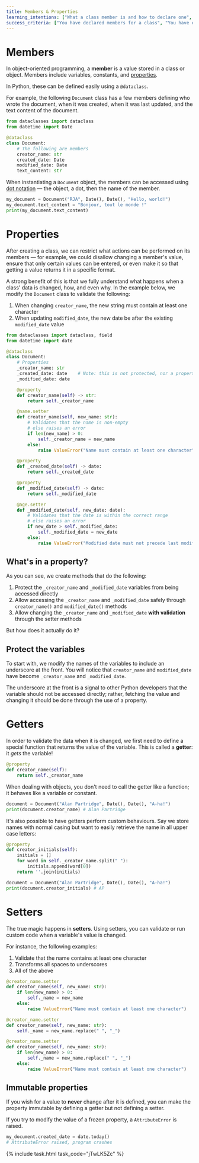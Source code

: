 ```yaml
---
title: Members & Properties
learning_intentions: ["What a class member is and how to declare one", "How to protect members", "How to expose a member as a property", "How to make properties immutable (non-editable)"]
success_criteria: ["You have declared members for a class", "You have exposed members as properties", "You have marked some properties as mutable and others as immutable"]
---
```


# Members

In object-oriented programming, a **member** is a value stored in a class or object. Members include variables, constants, and [properties](##what-is-a-property).

In Python, these can be defined easily using a ``@dataclass``.

For example, the following ``Document`` class has a few members defining who wrote the document, when it was created, when it was last updated, and the text content of the document.

```python
from dataclasses import dataclass
from datetime import Date

@dataclass
class Document:
    # The following are members
    creator_name: str
    created_date: Date
    modified_date: Date
    text_content: str
```

When instantiating a ``Document`` object, the members can be accessed using [dot notation](https://www.askpython.com/python/built-in-methods/dot-notation) — the object, a dot, then the name of the member.

```python
my_document = Document("RJA", Date(), Date(), "Hello, world!")
my_document.text_content = "Bonjour, tout le monde !"
print(my_document.text_content)
```

# Properties

After creating a class, we can restrict what actions can be performed on its members — for example, we could disallow changing a member's value, ensure that only certain values can be entered, or even make it so that getting a value returns it in a specific format.

A strong benefit of this is that we fully understand what happens when a class' data is changed, how, and even why. In the example below, we modify the ``Document`` class to validate the following:

1. When changing ``creator_name``, the new string must contain at least one character
2. When updating ``modified_date``, the new date be after the existing ``modified_date`` value

```python
from dataclasses import dataclass, field
from datetime import date

@dataclass
class Document:
    # Properties
    _creator_name: str
    _created_date: date    # Note: this is not protected, nor a property
    _modified_date: date

    @property
    def creator_name(self) -> str:
        return self._creator_name

    @name.setter
    def creator_name(self, new_name: str):
        # Validates that the name is non-empty
        # else raises an error
        if len(new_name) > 0:
            self._creator_name = new_name
        else:
            raise ValueError("Name must contain at least one character")

    @property
    def _created_date(self) -> date:
        return self._created_date

    @property
    def _modified_date(self) -> date:
        return self._modified_date

    @age.setter
    def _modified_date(self, new_date: date):
        # Validates that the date is within the correct range
        # else raises an error
        if new_date > self._modified_date:
            self._modified_date = new_date
        else:
            raise ValueError("Modified date must not precede last modification date")
```

## What's in a property?

As you can see, we create methods that do the following:

1. Protect the ``_creator_name`` and ``_modified_date`` variables from being accessed directly
2. Allow accessing the ``_creator_name`` and ``_modified_date`` safely through ``creator_name()`` and ``modified_date()`` methods
3. Allow changing the ``_creator_name`` and ``_modified_date`` **with validation** through the setter methods

But how does it actually do it?

## Protect the variables

To start with, we modify the names of the variables to include an underscore at the front. You will notice that ``creator_name`` and ``modified_date`` have become ``_creator_name`` and ``_modified_date``.

The underscore at the front is a signal to other Python developers that the variable should not be accessed directly; rather, fetching the value and changing it should be done through the use of a property.

# Getters

In order to validate the data when it is changed, we first need to define a special function that returns the value of the variable. This is called a **getter**: it *gets* the variable!

```python
@property
def creator_name(self):
    return self._creator_name
```

When dealing with objects, you don't need to call the getter like a function; it behaves like a variable or constant.

```python
document = Document("Alan Partridge", Date(), Date(), "A-ha!")
print(document.creator_name) # Alan Partridge
```

It's also possible to have getters perform custom behaviours. Say we store names with normal casing but want to easily retrieve the name in all upper case letters:

```python
@property
def creator_initials(self):
    initials = []
    for word in self._creator_name.split(" "):
        initials.append(word[0])
    return ''.join(initials)
```

```python
document = Document("Alan Partridge", Date(), Date(), "A-ha!")
print(document.creator_initials) # AP
```

# Setters

The true magic happens in **setters**. Using setters, you can validate or run custom code when a variable's value is changed.

For instance, the following examples:

1. Validate that the name contains at least one character
2. Transforms all spaces to underscores
3. All of the above

```python
@creator_name.setter
def creator_name(self, new_name: str):
    if len(new_name) > 0:
        self._name = new_name
    else:
        raise ValueError("Name must contain at least one character")
```

```python
@creator_name.setter
def creator_name(self, new_name: str):
    self._name = new_name.replace(" ", "_")
```

```python
@creator_name.setter
def creator_name(self, new_name: str):
    if len(new_name) > 0:
        self._name = new_name.replace(" ", "_")
    else:
        raise ValueError("Name must contain at least one character")
```

## Immutable properties

If you wish for a value to **never** change after it is defined, you can make the property immutable by defining a getter but not defining a setter.

If you try to modify the value of a frozen property, a ``AttributeError`` is raised.

```python
my_document.created_date = date.today()
# AttributeError raised, program crashes
```

{% include task.html task_code="jTwLK5Zc" %}